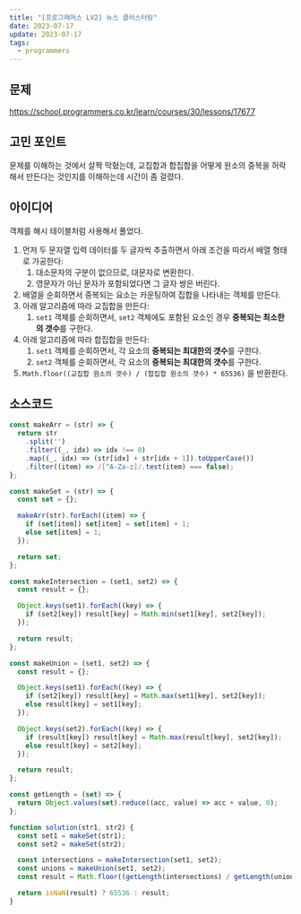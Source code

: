 ```yaml
---
title: "[프로그래머스 LV2] 뉴스 클러스터링"
date: 2023-07-17
update: 2023-07-17
tags:
  - programmers
---
```


## 문제
https://school.programmers.co.kr/learn/courses/30/lessons/17677

## 고민 포인트
문제를 이해하는 것에서 살짝 막혔는데, 교집합과 합집합을 어떻게 원소의 중복을 허락해서 만든다는 것인지를 이해하는데 시간이 좀 걸렸다.  

## 아이디어
객체를 해시 테이블처럼 사용해서 풀었다.  

1. 먼저 두 문자열 입력 데이터를 두 글자씩 추출하면서 아래 조건을 따라서 배열 형태로 가공한다: 
    1. 대소문자의 구분이 없으므로, 대문자로 변환한다.
    2. 영문자가 아닌 문자가 포함되었다면 그 글자 쌍은 버린다.
2. 배열을 순회하면서 중복되는 요소는 카운팅하여 집합을 나타내는 객체를 만든다.
3. 아래 알고리즘에 따라 교집합을 만든다:
    1. `set1` 객체를 순회하면서, `set2` 객체에도 포함된 요소인 경우 **중복되는 최소한의 갯수**를 구한다.
4. 아래 알고리즘에 따라 합집합을 만든다:
    1. `set1` 객체를 순회하면서, 각 요소의 **중복되는 최대한의 갯수**를 구한다.
    2. `set2` 객체를 순회하면서, 각 요소의 **중복되는 최대한의 갯수**를 구한다.
5. `Math.floor((교집합 원소의 갯수) / (합집합 원소의 갯수) * 65536)` 을 반환한다.


## 소스코드
```js
const makeArr = (str) => {
  return str
    .split('')
    .filter((_, idx) => idx !== 0)
    .map((_, idx) => (str[idx] + str[idx + 1]).toUpperCase())
    .filter((item) => /[^A-Za-z]/.test(item) === false);
};

const makeSet = (str) => {
  const set = {};

  makeArr(str).forEach((item) => {
    if (set[item]) set[item] = set[item] + 1;
    else set[item] = 1;
  });

  return set;
};

const makeIntersection = (set1, set2) => {
  const result = {};

  Object.keys(set1).forEach((key) => {
    if (set2[key]) result[key] = Math.min(set1[key], set2[key]);
  });

  return result;
};

const makeUnion = (set1, set2) => {
  const result = {};

  Object.keys(set1).forEach((key) => {
    if (set2[key]) result[key] = Math.max(set1[key], set2[key]);
    else result[key] = set1[key];
  });

  Object.keys(set2).forEach((key) => {
    if (result[key]) result[key] = Math.max(result[key], set2[key]);
    else result[key] = set2[key];
  });

  return result;
};

const getLength = (set) => {
  return Object.values(set).reduce((acc, value) => acc + value, 0);
};

function solution(str1, str2) {
  const set1 = makeSet(str1);
  const set2 = makeSet(str2);

  const intersections = makeIntersection(set1, set2);
  const unions = makeUnion(set1, set2);
  const result = Math.floor((getLength(intersections) / getLength(unions)) * 65536);

  return isNaN(result) ? 65536 : result;
}
```